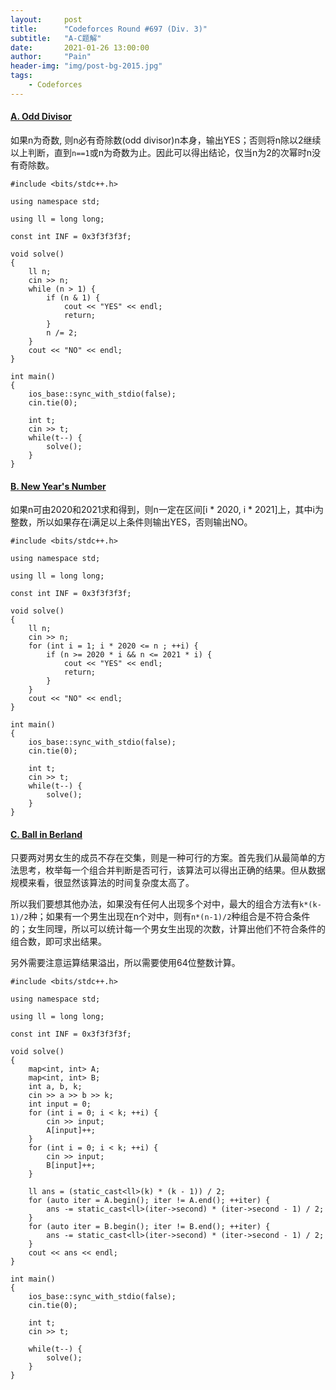 ```yaml
---
layout:     post
title:      "Codeforces Round #697 (Div. 3)"
subtitle:   "A-C题解"
date:       2021-01-26 13:00:00
author:     "Pain"
header-img: "img/post-bg-2015.jpg"
tags:
    - Codeforces
---
```


#### [A. Odd Divisor](https://codeforces.com/contest/1475/problem/A)

如果n为奇数, 则n必有奇除数(odd divisor)n本身，输出YES；否则将n除以2继续以上判断，直到`n==1`或n为奇数为止。因此可以得出结论，仅当n为2的次幂时n没有奇除数。
```
#include <bits/stdc++.h>
 
using namespace std;
 
using ll = long long;
 
const int INF = 0x3f3f3f3f;
 
void solve()
{
    ll n;
    cin >> n;
    while (n > 1) {
        if (n & 1) {
            cout << "YES" << endl;
            return;
        }
        n /= 2;
    }
    cout << "NO" << endl;
}
 
int main()
{
    ios_base::sync_with_stdio(false);
    cin.tie(0);

    int t;
    cin >> t;
    while(t--) {
        solve();
    }
}
```

#### [B. New Year's Number](https://codeforces.com/contest/1475/problem/B)

如果n可由2020和2021求和得到，则n一定在区间[i * 2020, i * 2021]上，其中i为整数，所以如果存在i满足以上条件则输出YES，否则输出NO。

```
#include <bits/stdc++.h>

using namespace std;

using ll = long long;

const int INF = 0x3f3f3f3f;

void solve()
{
    ll n;
    cin >> n;
    for (int i = 1; i * 2020 <= n ; ++i) {
        if (n >= 2020 * i && n <= 2021 * i) {
            cout << "YES" << endl;
            return;
        }
    }
    cout << "NO" << endl;
}
 
int main()
{
    ios_base::sync_with_stdio(false);
    cin.tie(0);
 
    int t;
    cin >> t;
    while(t--) {
        solve();
    }
}
```

#### [C. Ball in Berland](https://codeforces.com/contest/1475/problem/C)

只要两对男女生的成员不存在交集，则是一种可行的方案。首先我们从最简单的方法思考，枚举每一个组合并判断是否可行，该算法可以得出正确的结果。但从数据规模来看，很显然该算法的时间复杂度太高了。

所以我们要想其他办法，如果没有任何人出现多个对中，最大的组合方法有`k*(k-1)/2`种；如果有一个男生出现在n个对中，则有`n*(n-1)/2`种组合是不符合条件的；女生同理，所以可以统计每一个男女生出现的次数，计算出他们不符合条件的组合数，即可求出结果。

另外需要注意运算结果溢出，所以需要使用64位整数计算。

```
#include <bits/stdc++.h>
 
using namespace std;
 
using ll = long long;
 
const int INF = 0x3f3f3f3f;
 
void solve()
{
    map<int, int> A;
    map<int, int> B;
    int a, b, k;
    cin >> a >> b >> k;
    int input = 0;
    for (int i = 0; i < k; ++i) {
        cin >> input;
        A[input]++;
    }
    for (int i = 0; i < k; ++i) {
        cin >> input;
        B[input]++;
    }
 
    ll ans = (static_cast<ll>(k) * (k - 1)) / 2;
    for (auto iter = A.begin(); iter != A.end(); ++iter) {
        ans -= static_cast<ll>(iter->second) * (iter->second - 1) / 2;
    }
    for (auto iter = B.begin(); iter != B.end(); ++iter) {
        ans -= static_cast<ll>(iter->second) * (iter->second - 1) / 2;
    }
    cout << ans << endl;
}
 
int main()
{
    ios_base::sync_with_stdio(false);
    cin.tie(0);
 
    int t;
    cin >> t;
 
    while(t--) {
        solve();
    }
}
```

